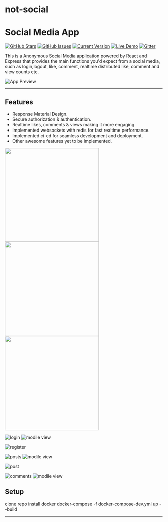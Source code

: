 # not-social
Social Media App
============
[![GitHub Stars](https://img.shields.io/github/stars/IgorAntun/node-chat.svg)](https://github.com/taraksuthar1999/not-social) [![GitHub Issues](https://img.shields.io/github/issues/IgorAntun/node-chat.svg)](https://github.com/taraksuthar1999/not-social/issues) [![Current Version](https://img.shields.io/badge/version-1.0.7-green.svg)](https://github.com/taraksuthar1999/not-social) [![Live Demo](https://img.shields.io/badge/demo-online-green.svg)]() [![Gitter](https://badges.gitter.im/Join%20Chat.svg)]()

This is a Anonymous Social Media application powered by React and Express that provides the main functions you'd expect from a social media, such as login,logout, like, comment, realtime distributed like, comment and view counts etc.

![App Preview]()

---

## Features
- Response Material Design.
- Secure authorization & authentication.
- Realtime likes, comments & views making it more engaging.
- Implemented websockets with redis for fast realtime performance.
- Implemented ci-cd for seamless development and deployment.
- Other awesome features yet to be implemented.



<p float="left">
  <img src="https://github.com/taraksuthar1999/not-social/blob/main/client/public/m-login.png?raw=true" width="300"/>
  <img src="https://github.com/taraksuthar1999/not-social/blob/main/client/public/m-posts.png?raw=true" width="300" /> 
  <img src="https://github.com/taraksuthar1999/not-social/blob/main/client/public/logout.png?raw=true" width="300" />
</p>


![login](https://github.com/taraksuthar1999/not-social/blob/main/client/public/login.png?raw=true)
![modile view](https://github.com/taraksuthar1999/not-social/blob/main/client/public/m-login.png?raw=true)

![register](https://github.com/taraksuthar1999/not-social/blob/main/client/public/register.png?raw=true)

![posts](https://github.com/taraksuthar1999/not-social/blob/main/client/public/posts.png?raw=true)
![modile view](https://github.com/taraksuthar1999/not-social/blob/main/client/public/m-posts.png?raw=true)

![post](https://github.com/taraksuthar1999/not-social/blob/main/client/public/post.png?raw=true)

![comments](https://github.com/taraksuthar1999/not-social/blob/main/client/public/comments.png?raw=true)
![modile view](https://github.com/taraksuthar1999/not-social/blob/main/client/public/logout.png?raw=true)

## Setup

clone repo
install docker
docker-compose -f docker-compose-dev.yml up --build

---
